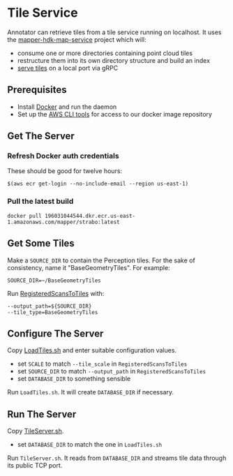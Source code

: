 # Tile Service

Annotator can retrieve tiles from a tile service running on localhost. It uses the [mapper-hdk-map-service](https://github.com/Signafy/mapper-hdk-map-service/) project which will:

- consume one or more directories containing point cloud tiles
- restructure them into its own directory structure and build an index
- [serve tiles](https://github.com/Signafy/mapper-models/blob/master/src/main/proto/TileService.proto) on a local port via gRPC

## Prerequisites

- Install [Docker](https://www.docker.com/products/docker) and run the daemon
- Set up the [AWS CLI tools](https://docs.google.com/document/d/1x7yNMfRnDBJQt2FqrkDZyUa8a6w7KhgdqshYg4Au0sc/edit#) for access to our docker image repository

## Get The Server

### Refresh Docker auth credentials

These should be good for twelve hours:

    $(aws ecr get-login --no-include-email --region us-east-1)

### Pull the latest build

    docker pull 196031044544.dkr.ecr.us-east-1.amazonaws.com/mapper/strabo:latest

## Get Some Tiles

Make a `SOURCE_DIR` to contain the Perception tiles. For the sake of consistency, name it "BaseGeometryTiles". For example:

    SOURCE_DIR=~/BaseGeometryTiles

Run [RegisteredScansToTiles](https://github.com/Signafy/Perception/tree/develop/apps/Core/RegisteredScansToTiles) with:

    --output_path=${SOURCE_DIR}
    --tile_type=BaseGeometryTiles

## Configure The Server

Copy [LoadTiles.sh](https://github.com/Signafy/mapper-hdk-map-service/blob/master/bin/LoadTiles.sh) and enter suitable configuration values.

- set `SCALE` to match `--tile_scale` in `RegisteredScansToTiles`
- set `SOURCE_DIR` to match `--output_path` in `RegisteredScansToTiles`
- set `DATABASE_DIR` to something sensible

Run `LoadTiles.sh`. It will create `DATABASE_DIR` if necessary.

## Run The Server

Copy [TileServer.sh](https://github.com/Signafy/mapper-hdk-map-service/blob/master/bin/TileServer.sh).

- set `DATABASE_DIR` to match the one in `LoadTiles.sh`

Run `TileServer.sh`. It reads from `DATABASE_DIR` and streams tile data through its public TCP port.
